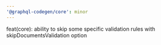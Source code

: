 ```yaml
---
'@graphql-codegen/core': minor
---
```


feat(core): ability to skip some specific validation rules with skipDocumentsValidation option
